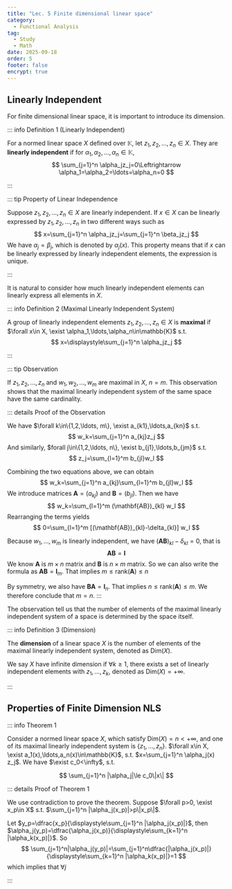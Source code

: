 ```yaml
---
title: "Lec. 5 Finite dimensional linear space"
category:
  - Functional Analysis
tag:
  - Study
  - Math
date: 2025-09-18
order: 5
footer: false
encrypt: true
---
```


## Linearly Independent

For finite dimensional linear space, it is important to introduce its dimension.

::: info Definition 1 (Linearly Independent)

For a normed linear space $X$ defined over $\mathbb{K}$, let $z_1,z_2,\ldots, z_n\in X$. They are **linearly independent** if for $\alpha_1,\alpha_2,\ldots,\alpha_n\in\mathbb{K}$,
$$
\sum_{j=1}^n \alpha_jz_j=0\Leftrightarrow \alpha_1=\alpha_2=\ldots=\alpha_n=0
$$

:::

::: tip Property of Linear Independence

Suppose $z_1,z_2,\ldots, z_n\in X$ are linearly independent. If $x\in X$ can be linearly expressed by $z_1,z_2,\ldots, z_n$ in two different ways such as
$$
x=\sum_{j=1}^n \alpha_jz_j=\sum_{j=1}^n \beta_jz_j
$$
We have $\alpha_j=\beta_j$, which is denoted by $\alpha_j(x)$. This property means that if $x$ can be linearly expressed by linearly independent elements, the expression is unique.

:::

It is natural to consider how much linearly independent elements can linearly express all elements in $X$.

::: info Definition 2 (Maximal Linearly Independent System)

A group of linearly independent elements $z_1,z_2,\ldots, z_n\in X$ is **maximal** if $\forall x\in X, \exist \alpha_1,\ldots,\alpha_n\in\mathbb{K}$ s.t.
$$
x=\displaystyle\sum_{j=1}^n \alpha_jz_j
$$

:::

::: tip Observation

If $z_1,z_2,\ldots, z_n$ and $w_1,w_2,\ldots,w_m$ are maximal in $X$, $n=m$. This observation shows that the maximal linearly independent system of the same space have the same cardinality.

::: details Proof of the Observation

We have $\forall k\in\{1,2,\ldots, m\}, \exist a_{k1},\ldots,a_{kn}$ s.t.
$$
w_k=\sum_{j=1}^n a_{kj}z_j
$$
And similarly, $forall j\in\{1,2,\ldots, n\}, \exist b_{j1},\ldots,b_{jm}$ s.t.
$$
z_j=\sum_{l=1}^m b_{jl}w_l
$$

Combining the two equations above, we can obtain
$$
w_k=\sum_{j=1}^n a_{kj}\sum_{l=1}^m b_{jl}w_l
$$
We introduce matrices $\mathbf{A}=(a_{kj})$ and $\mathbf{B}=(b_{jl})$. Then we have
$$
w_k=\sum_{l=1}^m (\mathbf{AB})_{kl} w_l
$$
Rearranging the terms yields
$$
0=\sum_{l=1}^m [(\mathbf{AB})_{kl}-\delta_{kl}] w_l
$$

Because $w_1,\ldots, w_m$ is linearly independent, we have $(\mathbf{AB})_{kl}-\delta_{kl}=0$, that is
$$
\mathbf{AB}=\mathbf{I}
$$
We know $\mathbf{A}$ is $m\times n$ matrix and $\mathbf{B}$ is $n\times m$ matrix. So we can also write the formula as $\mathbf{AB}=\mathbf{I}_{m}$. That implies $m\le \mathrm{rank}(\mathbf{A})\le n$

By symmetry, we also have $\mathbf{BA} = \mathbf{I}_n$. That implies $n\le \mathrm{rank}(\mathbf{A})\le m$. We therefore conclude that $m = n$.
:::

The observation tell us that the number of elements of the maximal linearly independent system of a space is determined by the space itself.

::: info Definition 3 (Dimension)

The **dimension** of a linear space $X$ is the number of elements of the maximal linearly independent system, denoted as $\mathrm{Dim}(X)$.

We say $X$ have infinite dimension if $\forall k\ge 1$, there exists a set of linearly independent elements with $z_1,\ldots,z_k$, denoted as $\mathrm{Dim}(X)=+\infty$.

:::

## Properties of Finite Dimension NLS

::: info Theorem 1

Consider a normed linear space $X$, which satisfy $\mathrm{Dim}(X)=n<+\infty$, and one of its maximal linearly independent system is $\{z_1,\ldots,z_n\}$. $\forall x\in X, \exist a_1(x),\ldots,a_n(x)\in\mathbb{K}$, s.t. $x=\sum_{j=1}^n \alpha_j(x) z_j$. We have $\exist c_0<\infty$, s.t.

$$
\sum_{j=1}^n |\alpha_j|\le c_0\|x\|
$$

::: details Proof of Theorem 1

We use contradiction to prove the theorem. Suppose $\forall p>0, \exist x_p\in X$ s.t. $\sum_{j=1}^n |\alpha_j(x_p)|>p\|x_p\|$.

Let $y_p=\dfrac{x_p}{\displaystyle\sum_{j=1}^n |\alpha_j(x_p)|}$, then $\alpha_j(y_p)=\dfrac{\alpha_j(x_p)}{\displaystyle\sum_{k=1}^n |\alpha_k(x_p)|}$. So
$$
\sum_{j=1}^n|\alpha_j(y_p)|=\sum_{j=1}^n\dfrac{|\alpha_j(x_p)|}{\displaystyle\sum_{k=1}^n |\alpha_k(x_p)|}=1
$$
which implies that $\forall j$

:::
